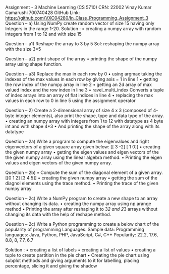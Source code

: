 Assignment - 3
Machine Learning (CS 5710) CRN: 22002
Vinay Kumar Camarushi
700740428
GitHub Link: https://github.com/VXC04280/In_Class_Programming_Assignment_3
Question – a)
Using NumPy create random vector of size 15 having only Integers in the range 1-20.
Solution :
• creating a numpy array with random integers from 1 to 12 and with size 15

Question – a1)
Reshape the array to 3 by 5
Sol: reshaping the numpy array with the size 3*5

Question – a2)
print shape of the array
• printing the shape of the numpy array using shape function.

Question – a3)
Replace the max in each row by 0
• using argmax taking the indexes of the max values in each row by giving axis = 1 in line 1 
• getting the row index of the numpy array in line 2 
• getting an 2d array of max valued index and the row index in line 3
• ravel_multi_index Converts a tuple of index arrays into an array of flat indices in line 4
• replacing the max values in each row to 0 in line 5 using the assignment operator

Question – 2)
Create a 2-dimensional array of size 4 x 3 (composed of 4-byte integer elements), also print the 
shape, type and data type of the array.
• creating an numpy array with integers from 1 to 12 with datatype as 4 byte int and with 
shape 4*3
• And printing the shape of the array along with its datatype

Question – 2a)
Write a program to compute the eigenvalues and right eigenvectors of a given square array given 
below: [[ 3 -2] [ 1 0]]
• creating the given numpy array
• getting the eigen values and eigen vectors of the the given numpy array using the linear 
algebra method.
• Printing the eigen values and eigen vectors of the given numpy array.


Question – 2b)
• Compute the sum of the diagonal element of a given array. [[0 1 2] [3 4 5]]
• creating the given numpy array
• getting the sum of the diagnol elements using the trace method.
• Printing the trace of the given numpy array


Question – 2c)
Write a NumPy program to create a new shape to an array without changing its data.
• creating the numpy array using np.arange method
• Printing the array after reshaping it to 3*2 and 2*3 arrays without changing its data with the 
help of reshape method.

Question – 2c)
Write a Python programming to create a below chart of the popularity of programming Languages. 
Sample data: Programming languages: Java, Python, PHP, JavaScript, C#, C++ 
Popularity: 22.2, 17.6, 8.8, 8, 7.7, 6.7


Solution : 
• creating a list of labels
• creating a list of values
• creating a tuple to create partition in the pie chart
• Creating the pie chart using subplot methods and giving arguments to it for labelling, placing 
percentage, slicing it and giving the shadow


